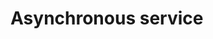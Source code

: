 # Asynchronous service

<!-- This whole section should be revised:
https://docs.microsoft.com/en-us/dynamics365/customer-engagement/developer/asynchronous-service
https://docs.microsoft.com/en-us/dynamics365/customer-engagement/developer/asynchronous-service-architecture
https://docs.microsoft.com/en-us/dynamics365/customer-engagement/developer/asyncoperation-system-job-entity
https://docs.microsoft.com/en-us/dynamics365/customer-engagement/developer/asynchronous-operation-states
https://docs.microsoft.com/en-us/dynamics365/customer-engagement/developer/dependency-execution-order-asynchronous-operations
https://docs.microsoft.com/en-us/dynamics365/customer-engagement/developer/recurrence-pattern-asynchronous-job-execution


See notes:
https://microsoft-my.sharepoint.com/:w:/p/jdaly/EQE4dWXvHZFNodFxAqo3UUUBjRI9s6GbmTxk1TkAXKDgqQ?e=ubgmuA -->